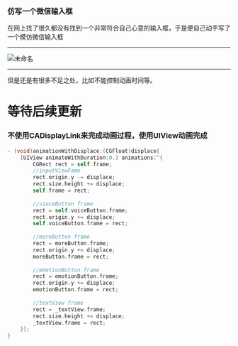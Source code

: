 ### 仿写一个微信输入框

在网上找了很久都没有找到一个非常符合自己心意的输入框，于是便自己动手写了一个模仿微信输入框

***

  ![未命名](未命名.gif)

***

但是还是有很多不足之处，比如不能控制动画时间等。

# 等待后续更新

### 不使用CADisplayLink来完成动画过程，使用UIView动画完成

```objective-c
- (void)animationWithDisplace:(CGFloat)displace{
    [UIView animateWithDuration:0.3 animations:^{
        CGRect rect = self.frame;
        //inputViewFame
        rect.origin.y -= displace;
        rect.size.height += displace;
        self.frame = rect;
        
        //vioceButton frame
        rect = self.voiceButton.frame;
        rect.origin.y += displace;
        self.voiceButton.frame = rect;
        
        //moreButton frame
        rect = moreButton.frame;
        rect.origin.y += displace;
        moreButton.frame = rect;
        
        //emotionButton frame
        rect = emotionButton.frame;
        rect.origin.y += displace;
        emotionButton.frame = rect;
        
        //textView frame
        rect = _textView.frame;
        rect.size.height += displace;
        _textView.frame = rect;
    }];
}
```








